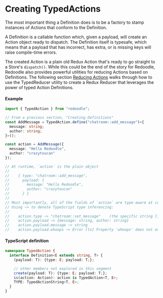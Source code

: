 # Creating TypedActions

The most important thing a Definition does is to be a factory to stamp
instances of Actions that conform to the Definition.

A Definition is a callable function which, given a payload,
will create an Action object ready to dispatch.
The Definition itself is typesafe, which means that a payload
that has incorrect, has extra, or is missing keys will raise compile-time errors.

The created Action is a plain old Redux Action that's ready to go straight
to a Store's `dispatch()`.
While this could be the end of the story for Redoodle, Redoodle also provides
powerful utilities for reducing Actions based on Definitions.
The following section [Reducing Actions](UsingTypedReducer) walks through
how to use the TypedReducer utility to create a Redux Reducer that leverages
the power of typed Action Definitions.

#### Example

```ts
import { TypedAction } from "redoodle";

// From a previous section, "Creating Definitions"
const AddMessage = TypedAction.define("chatroom::add_message")<{
  message: string;
  author: string;
}>();

const action = AddMessage({
  message: "Hello Redoodle",
  author: "crazytoucan"
});

// At runtime, `action` is the plain object
//
//    { type: "chatroom::add_message",
//      payload: {
//        message: "Hello Redoodle",
//        author: "crazytoucan"
//      } }
//
// Most importantly, all of the fields of `action` are type-aware at compile time.
// Using ~> to denote TypeScript type inferencing:
//
//    action.type ~> "chatroom::set_message"    (the specific string literal)
//    action.payload ~> {message: string, author: string}
//    action.payload.message ~> string
//    action.payload.whoops ~> Error [ts] Property 'whoops' does not exist
```

#### TypeScript definition

```ts
namespace TypedAction {
  interface Definition<E extends string, T> {
    (payload: T): {type: E; payload: T;};

    // other members not explored in this segment
    create(payload: T): {type: E; payload: T;};
    is(action: Action): action is TypedAction<T, E>;
    TYPE: TypedActionString<T, E>;
  }
}
```
